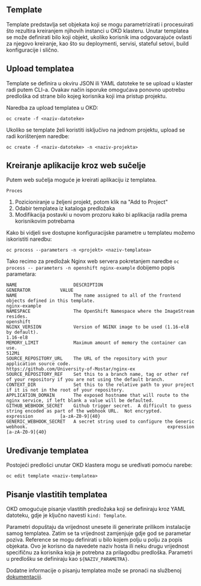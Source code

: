 ## Template

Template predstavlja set objekata koji se mogu parametrizirati i procesuirati što rezultira kreiranjem njihovih instanci u OKD klasteru. Unutar templatea se može definirati bilo koji objekt, ukoliko korisnik ima odgovarajuće ovlasti za njegovo kreiranje, kao što su deploymenti, servisi, stateful setovi, build konfiguracije i slično.

## Upload templatea

Template se definira u okviru JSON ili YAML datoteke te se upload u klaster radi putem CLI-a. Ovakav način isporuke omogućava ponovno upotrebu predloška od strane bilo kojeg korisnika koji ima pristup projektu.

Naredba za upload templatea u OKD:

```
oc create -f <naziv-datoteke>
```

Ukoliko se template želi koristiti isključivo na jednom projektu, upload se radi korištenjem naredbe:

```
oc create -f <naziv-datoteke> -n <naziv-projekta>
```

## Kreiranje aplikacije kroz web sučelje

Putem web sučelja moguće je kreirati aplikaciju iz templatea.

`Proces`

1. Pozicioniranje u željeni projekt, potom klik na "Add to Project"
2. Odabir templatea iz kataloga predložaka
3. Modifikacija postavki u novom prozoru kako bi aplikacija radila prema korisnikovim potrebama

Kako bi vidjeli sve dostupne konfiguracijske parametre u templateu možemo iskoristiti naredbu:

```
oc process --parameters -n <projekt> <naziv-templatea>
```

Tako recimo za predložak Nginx web servera pokretanjem naredbe `oc process -- parameters -n openshift nginx-example` dobijemo popis parametara:

```
NAME                     DESCRIPTION                                                                                               GENERATOR           VALUE
NAME                     The name assigned to all of the frontend objects defined in this template.                                                    nginx-example
NAMESPACE                The OpenShift Namespace where the ImageStream resides.                                                                        openshift
NGINX_VERSION            Version of NGINX image to be used (1.16-el8 by default).                                                                      1.16-el8
MEMORY_LIMIT             Maximum amount of memory the container can use.                                                                               512Mi
SOURCE_REPOSITORY_URL    The URL of the repository with your application source code.                                                                  https://github.com/University-of-Mostar/nginx-ex
SOURCE_REPOSITORY_REF    Set this to a branch name, tag or other ref of your repository if you are not using the default branch.
CONTEXT_DIR              Set this to the relative path to your project if it is not in the root of your repository.
APPLICATION_DOMAIN       The exposed hostname that will route to the nginx service, if left blank a value will be defaulted.
GITHUB_WEBHOOK_SECRET    Github trigger secret.  A difficult to guess string encoded as part of the webhook URL.  Not encrypted.   expression          [a-zA-Z0-9]{40}
GENERIC_WEBHOOK_SECRET   A secret string used to configure the Generic webhook.                                                    expression          [a-zA-Z0-9]{40}
```

## Uređivanje templatea

Postojeći predlošci unutar OKD klastera mogu se uređivati pomoću narebe:

```
oc edit template <naziv-templatea>
```

## Pisanje vlastitih templatea

OKD omogućuje pisanje vlastitih predložaka koji se definiraju kroz YAML datoteku, gdje je ključno navesti `kind: Template`.

Parametri dopuštaju da vrijednost unesete ili generirate prilikom instalacije samog templatea. Zatim se ta vrijednost zamjenjuje gdje god se parametar poziva. Reference se mogu definirati u bilo kojem polju u polju za popis objekata. Ovo je korisno da navedete naziv hosta ili neku drugu vrijednost specifičnu za korisnika koja je potrebna za prilagodbu predloška.
Parametri u predlošku se definiraju kao `${NAZIV_PARAMETRA}`.

Dodatne informacije o pisanju templatea može se pronaći na službenoj [dokumentaciji](https://docs.okd.io/latest/openshift_images/using-templates.html#templates-writing_using-templates).
